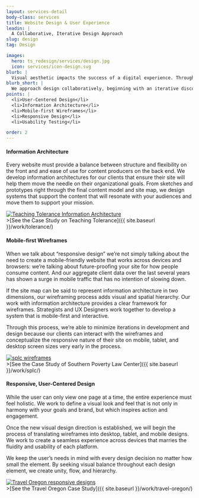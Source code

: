 ```yaml
---
layout: services-detail
body-class: services
title: Website Design & User Experience
leadin: |
  A Collaborative, Iterative Design Approach
slug: design
tag: Design

images:
  hero: ts_redesign/services/design.jpg
  icon: services/icon-design.svg
blurb: |
  Visual aesthetic impacts the success of a digital experience. Through clean design, pleasing typography, and bold imagery, we bring your content to life and make it accessible to all audiences that come into contact with your mission.
blurb_short: |
  We approach design collaboratively, beginning with an iterative discovery process centered on adaptive, mobile-first content.
points: |
  <li>User-Centered Design</li>
  <li>Information Architecture</li>
  <li>Mobile-first Wireframes</li>
  <li>Responsive Design</li>
  <li>Usability Testing</li>

order: 2
---
```


#### Information Architecture

Every website must provide a balance between structure and flexibility on the front and and ease of use for content producers on the back end. We develop information architectures for our clients that ensure their site will help them move the needle on their organizational goals. From sketches and prototypes right through the final content model and site map, we design systems that support the content that will resonate with your audiences and move them to support your mission.

<div class="inline"><a class="case-study-wrapper-link" href="{{ site.baseurl }}/work/tolerance/"><img src="{{ site.baseurl }}/assets/images/services/tolerance-sitemap.png" alt="Teaching Tolerance Information Architecture" /></a></div>
>[See the Case Study on Teaching Tolerance]({{ site.baseurl }}/work/tolerance/)

#### Mobile-first Wireframes

When we talk about “responsive design” we’re not simply talking about the need to create a mobile-friendly website that works across devices and browsers: we’re talking about future-proofing your site for how people consume content. And our aggregate client data over the last several years has shown a surge in mobile traffic that has no intention of slowing down.

If the site map can be said to represent information architecture in two dimensions, our wireframing process adds visual and spatial hierarchy. Our work with information architecture provides a clear framework for wireframes. Strategists and UX Designers work together to develop a system that is mobile-first and interactive.

Through this process, we’re able to minimize iterations in development and design because our clients can interact with the wireframes and conceptualize the responsive nature of their site on mobile, tablet, and desktop screen sizes very early in the process.

<div class="inline"><a class="case-study-wrapper-link" href="{{ site.baseurl }}/work/splc/"><img src="{{ site.baseurl }}/assets/images/services/splc-wireframes.jpg" alt="splc wireframes" /></a></div>
>[See the Case Study of Southern Poverty Law Center]({{ site.baseurl }}/work/splc/)

#### Responsive, User-Centered Design

While the user can only view one page at a time, the entire experience must feel holistic. We work to define a visual look and feel that is not only in harmony with your goals and brand, but which inspires action and engagement.

Once the new visual design direction is established, we will begin the process of translating wireframes into desktop, tablet, and mobile designs. We work to create a seamless experience across devices that marries the fluidity and usability of each platform.

We keep the user’s needs in mind with every design decision no matter how small the element. By seeking visual balance throughout each design element, we create unity, flow, and hierarchy.

<div class="inline"><a class="case-study-wrapper-link" href="{{ site.baseurl }}/work/travel-oregon/"><img src="{{ site.baseurl }}/assets/images/services/travel-oregon-responsive.jpg" alt="Travel Oregon responsive designs" /></a></div>
>[See the Travel Oregon Case Study]({{ site.baseurl }}/work/travel-oregon/)
